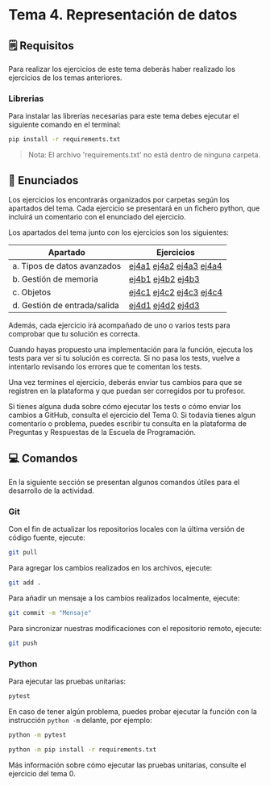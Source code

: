 # Tema 4. Representación de datos

## 🗒️ Requisitos

Para realizar los ejercicios de este tema deberás haber realizado los ejercicios de los temas anteriores.

### Librerias

Para instalar las librerías necesarias para este tema debes ejecutar el siguiente comando en el terminal:

```bash
pip install -r requirements.txt
```

> Nota: El archivo 'requirements.txt' no está dentro de ninguna carpeta.

## 📝 Enunciados

Los ejercicios los encontrarás organizados por carpetas según los apartados del tema. Cada ejercicio se presentará en un fichero python, que incluirá un comentario con el enunciado del ejercicio. 

Los apartados del tema junto con los ejercicios son los siguientes:

| Apartado | Ejercicios                                                                          |
| -------- |-------------------------------------------------------------------------------------|
| a. Tipos de datos avanzados                        | [ej4a1](4a/ej4a1.py) [ej4a2](4a/ej4a2.py) [ej4a3](4a/ej4a3.py) [ej4a4](4a/ej4a4.py) |
| b. Gestión de memoria                              | [ej4b1](4b/ej4b1.py) [ej4b2](4b/ej4b2.py) [ej4b3](4b/ej4b3.py)                      |
| c. Objetos                                         | [ej4c1](4c/ej4c1.py) [ej4c2](4c/ej4c2.py) [ej4c3](4c/ej4c3.py) [ej4c4](4c/ej4c4.py) |
| d. Gestión de entrada/salida                       | [ej4d1](4d/ej4d1.py) [ej4d2](4d/ej4d2.py) [ej4d3](4d/ej4d3.py)                      |

Además, cada ejercicio irá acompañado de uno o varios tests para comprobar que tu solución es correcta. 

Cuando hayas propuesto una implementación para la función, ejecuta los tests para ver si tu solución es correcta. Si no pasa los tests, vuelve a intentarlo revisando los errores que te comentan los tests.

Una vez termines el ejercicio, deberás enviar tus cambios para que se registren en la plataforma y que puedan ser corregidos por tu profesor. 

Si tienes alguna duda sobre cómo ejecutar los tests o cómo enviar los cambios a GitHub, consulta el ejercicio del Tema 0. Si todavía tienes algun comentario o problema, puedes escribir tu consulta en la plataforma de Preguntas y Respuestas de la Escuela de Programación.

## 💻 Comandos
En la siguiente sección se presentan algunos comandos útiles para el desarrollo de la actividad. 

### Git

Con el fin de actualizar los repositorios locales con la última versión de código fuente, ejecute:

```bash
git pull
```

Para agregar los cambios realizados en los archivos, ejecute:

```bash
git add .
```

Para añadir un mensaje a los cambios realizados localmente, ejecute:

```bash
git commit -m "Mensaje"
```

Para sincronizar nuestras modificaciones con el repositorio remoto, ejecute:
```bash
git push
```

### Python

Para ejecutar las pruebas unitarias:
```bash
pytest 
```
En caso de tener algún problema, puedes probar ejecutar la función con la instrucción `python -m` delante, por ejemplo:

```bash
python -m pytest 
```
```bash
python -m pip install -r requirements.txt
```
Más información sobre cómo ejecutar las pruebas unitarias, consulte el ejercicio del tema 0.
